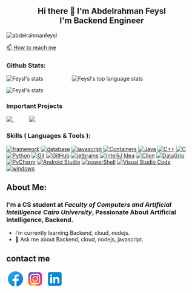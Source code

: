 <h2 align="center">Hi there 👋 I'm Abdelrahman Feysl <br /> I'm Backend Engineer </h3>

<p align="left"> <img src="https://komarev.com/ghpvc/?username=abdelrahmanfeysl&label=Profile%20views&color=informational&style=plastic" alt="abdelrahmanfeysl" /> </p> 

[📫 How to reach me](#contact-me)


<!-- Github Stats -->

### Github Stats:
<!--
            &nbsp; -> space
            &emsp; -> 4x(&nbsp;)
-->
<p align="left">
    <img height="165" src="https://github-readme-stats.vercel.app/api?username=abdelrahmanfeysl&count_private=true&include_all_commits=true&theme=tokyonight" alt="Feysl's stats" /> &emsp;&emsp;&emsp;&emsp;&nbsp;&nbsp;&nbsp;
    <img src="https://github-readme-stats.vercel.app/api/top-langs/?username=abdelrahmanfeysl&layout=compact&theme=tokyonight" alt="Feysl's top language stats" />
</p>

<p align="left">
    <img src="https://github-profile-trophy.vercel.app/?username=abdelrahmanfeysl&theme=darkhub&margin-w=15&margin-h=15&column=8&v=2" alt="Feysl's stats" />
</p>

<!-- Github Stats -->

<!-- Important Projects -->

### Important Projects
<p align="left">
<a href="https://github.com/abdelrahmanfeysl/angularApp">
  <img src="https://github-readme-stats.vercel.app/api/pin/?username=abdelrahmanfeysl&repo=angularApp&layout=compact&theme=tokyonight" />
</a>
            &emsp;&emsp;&nbsp;&nbsp;
<a href="https://github.com/abdelrahmanfeysl/weather-App">
  <img  src="https://github-readme-stats.vercel.app/api/pin/?username=abdelrahmanfeysl&repo=weather-App&layout=compact&theme=tokyonight" />
</a>
            
</p>

<!-- Important Projects -->

### Skills ( Languages & Tools ):
[![framework](https://img.shields.io/badge/framework-nodejs-05122A?style=plastic&logo=javascript&color=informational)](https://nodejs.org/en/)
[![database](https://img.shields.io/badge/database-MongoDB-05122A?style=plastic&logo=MongoDB&color=informational)](https://www.mongodb.com/)
[![javascript](https://img.shields.io/badge/language-javascript-05122A?style=plastic&logo=javascript&color=informational)](https://www.javascript.com/)
[![Containers](https://img.shields.io/badge/Containers-Docker-05122A?style=plastic&logo=docker&color=informational)](https://www.docker.com/)
[![Java](https://img.shields.io/badge/language-Java-05122A?style=plastic&logo=Java&color=informational)](https://www.java.com/en/)
[![C++](https://img.shields.io/badge/language-C++-05122A?style=plastic&logo=c%2B%2B&color=informational)](https://www.cprogramming.com/)
[![C](https://img.shields.io/badge/language-C-05122A?style=plastic&logo=c&color=informational)](https://www.cprogramming.com/)
[![Python](https://img.shields.io/badge/language-Python-05122A?style=plastic&logo=python&color=informational)](https://www.python.org/)
[![Git](https://img.shields.io/badge/git-Git-05122A?style=plastic&logo=git&color=informational)](https://git-scm.com/)
[![GitHub](https://img.shields.io/badge/tool-GitHub-05122A?style=plastic&logo=github&&color=informational)](https://github.com/)
[![jetbrains](https://img.shields.io/badge/jetbrains-jetbrains-05122A?style=plastic&logo=jetbrains&color=informational)](https://www.jetbrains.com/)
[![IntelliJ Idea](https://img.shields.io/badge/jetbrains-IntelliJ%20Idea-05122A?style=plastic&logo=intellij-idea&color=informational)](https://www.jetbrains.com/idea/)
[![Clion](https://img.shields.io/badge/jetbrains-CLion-05122A?style=plastic&logo=clion&color=informational)](https://www.jetbrains.com/clion/)
[![DataGrip](https://img.shields.io/badge/jetbrains-DataGrip-05122A?style=plastic&logo=datagrip&color=informational)](https://www.jetbrains.com/datagrip/)
[![PyCharm](https://img.shields.io/badge/jetbrains-pycharm-05122A?style=plastic&logo=pycharm&color=informational)](https://www.jetbrains.com/pycharm/)
[![Android Studio](https://img.shields.io/badge/tool-Android%20Studio-05122A?style=plastic&logo=android-studio&color=informational)](https://developer.android.com/studio)
[![powerShell](https://img.shields.io/badge/Shell-powerShell-05122A?style=plastic&logo=powerShell&color=informational)](https://docs.microsoft.com/en-us/powershell/)
[![Visual Studio Code](https://img.shields.io/badge/tool-Visual%20Studio%20Code-05122A?style=plastic&logo=visual-studio-code&color=informational)](https://code.visualstudio.com/)
[![windows](https://img.shields.io/badge/OS-windows-05122A?style=plastic&logo=windows&logoColor=informational&color=informational)](https://www.microsoft.com/en-us/windows)

## About Me:

### I'm a CS student at *Faculty of Computers and Artificial Intelligence Cairo University*, Passionate About Artificial Intelligence, Backend. 
* I’m currently learning Backend, cloud, nodejs.
* 💬 Ask me about Backend, cloud, nodejs, javascript.


## contact me

[![facebook](/Images/facebook-new.png)](https://www.facebook.com/abdo.feysl)
[![instagram](/Images/instagram-new.png)](https://www.instagram.com/abdelrahman_feysl/)
[![linkedin](/Images/linkedin.png)](https://www.linkedin.com/in/abdelrahman-feysl-4ab758213/)




